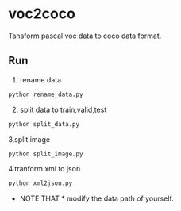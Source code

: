 # voc2coco
Tansform pascal voc data to coco data format.

## Run
1. rename data
```bash
python rename_data.py
```
2. split data to train,valid,test
```bash
python split_data.py
```
3.split image
```bash
python split_image.py
```

4.tranform xml to json
```bash
python xml2json.py
```

* NOTE THAT *
modify the data path of yourself.

